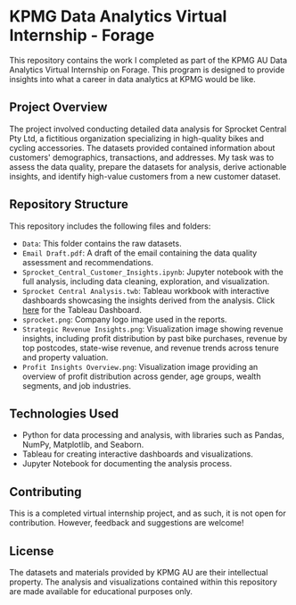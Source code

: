 # KPMG Data Analytics Virtual Internship - Forage

This repository contains the work I completed as part of the KPMG AU Data Analytics Virtual Internship on Forage. This program is designed to provide insights into what a career in data analytics at KPMG would be like.

## Project Overview

The project involved conducting detailed data analysis for Sprocket Central Pty Ltd, a fictitious organization specializing in high-quality bikes and cycling accessories. The datasets provided contained information about customers' demographics, transactions, and addresses. My task was to assess the data quality, prepare the datasets for analysis, derive actionable insights, and identify high-value customers from a new customer dataset.

## Repository Structure

This repository includes the following files and folders:

- `Data`: This folder contains the raw datasets.
- `Email Draft.pdf`: A draft of the email containing the data quality assessment and recommendations.
- `Sprocket_Central_Customer_Insights.ipynb`: Jupyter notebook with the full analysis, including data cleaning, exploration, and visualization.
- `Sprocket Central Analysis.twb`: Tableau workbook with interactive dashboards showcasing the insights derived from the analysis. Click [here](https://public.tableau.com/views/SprocketCentralAnalysis_16999690683590/StrategicCustomerTargeting?:language=en-GB&publish=yes&:sid=&:display_count=n&:origin=viz_share_link) for the Tableau Dashboard.
- `sprocket.png`: Company logo image used in the reports.
- `Strategic Revenue Insights.png`: Visualization image showing revenue insights, including profit distribution by past bike purchases, revenue by top postcodes, state-wise revenue, and revenue trends across tenure and property valuation.
- `Profit Insights Overview.png`: Visualization image providing an overview of profit distribution across gender, age groups, wealth segments, and job industries.


## Technologies Used

- Python for data processing and analysis, with libraries such as Pandas, NumPy, Matplotlib, and Seaborn.
- Tableau for creating interactive dashboards and visualizations.
- Jupyter Notebook for documenting the analysis process.

## Contributing

This is a completed virtual internship project, and as such, it is not open for contribution. However, feedback and suggestions are welcome!

## License

The datasets and materials provided by KPMG AU are their intellectual property. The analysis and visualizations contained within this repository are made available for educational purposes only.
